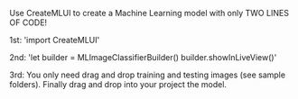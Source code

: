 Use CreateMLUI to create a Machine Learning model with only TWO LINES OF CODE!

1st:
'import CreateMLUI'

2nd:
'let builder = MLImageClassifierBuilder()
builder.showInLiveView()'

3rd: You only need drag and drop training and testing images (see sample folders). Finally drag and drop into your project the model.
